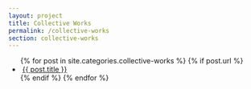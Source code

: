 ```yaml
---
layout: project
title: Collective Works
permalink: /collective-works
section: collective-works
---
```


<ul>
  {% for post in site.categories.collective-works %}
    {% if post.url %}
        <li>
         <img src="{{- post.image | relative_url -}}" alt="" class="post-featured-images">
        <a href="{{ post.url }}">{{ post.title }}</a>
        </li>
    {% endif %}
  {% endfor %}
</ul>
